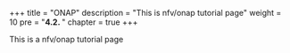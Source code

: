 +++
title = "ONAP"
description = "This is nfv/onap tutorial page"
weight = 10 
pre = "<b>4.2. </b>"
chapter = true
+++

This is a nfv/onap tutorial page

